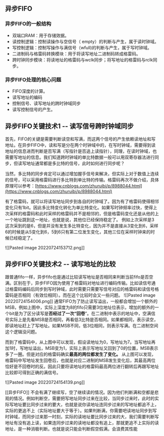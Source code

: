 ## 异步FIFO

### 异步FIFO的一般结构
- 双端口RAM：用于存储效据。
- 读控制逻辑：控制读操作与空信号（ empty）的判断与产生，属于读时钟域。
- 写控制逻辑：控制写操作与满信号（wfull)的判断与产生，属于写时钟域。
- 二进制码与格雷码转换模块：用于将读写地址二进制码转成格雷码。
- 跨时钟同步模块：将读地址的格雷码与wclk同步；将写地址的格雷码与rclk同步。

### 异步FIFO处理的核心问题
-   FIFO深度的计算。
-   读写地址的编码
-   控制信号、读写地址的跨时钟域同步
-   读写控制信号的产生。


## 异步FIFO关键技术1 -- 读写信号跨时钟域同步

首先，FIFO的关键是需要判断读空和写满，而这两个信号的产生依赖读地址和写地址。在异步FIFO中，读和写是分在两个时钟域中的，在写时钟域，需要得到读地址的信息进而判断是否写满（写指针是否追上读指针），同理，在读时钟域，也需要写地址的信息。我们知道跨时钟域的单比特数据一般可以用双寄存器法进行同步，但读写地址通常都是多比特的信号，此时如何进行同步呢？

当然，多比特的同步肯定可以通过增加握手信号来解决，但实际上对于数值上连续的信号，可以采用格雷码进行多比特到单比特的传输。格雷码再次不做介绍，具体原理可以参考：[https://www.cnblogs.com/zhuruibi/p/8988044.html](https://www.cnblogs.com/zhuruibi/p/8988044.html)

有了格雷码，就可以将读写地址同步到各自的时钟域了。因为有了格雷码使得相邻变化只有1bit。因此多比特变化转化为单比特变化。如果写时钟频率过快，使得上次采样的格雷码和此时采样的格雷码并不是相邻的，但是格雷码变化还是从他的上一个地址跳到这一地址，也就是说，其他位已经保持稳定了。
例如上次采样是3 这次采到的是6，但是并没有发生多比特变化，因为并不是直接从3变化到6，采样6的时候是从5变化到6，5到6只有第二位发生变化，其他三位在采样时钟来的时候已经稳定了。


![[Pasted image 20220724153712.png]]


## 异步FIFO关键技术2 -- 读写地址的比较

跟普通fifo一样，异步fifo也是通过比较读写地址是否相同来判断当前fifo是否空满。区别在于，异步FIFO因为使用了格雷码对地址进行编码传输。比如读信号通过格雷码编码后同步到写时钟域，此时需要只需要写信号对应的格雷码和读信号格雷码是否相同（有效位相同）。而在这个比较时会又一些问题。
![[Pasted image 20220724154006.png]]
通常FIFO为了防止读写溢出，一般都会增加一个额外的MSB，例如上图中，实际上深度为8的fifo只需要3位地址位表示，增加的额外的一个bit是为了区分读写是**否经过了一次“回卷**”。在二进制中表示的地址中，空满信号实际上是先看MSB是否相同，再看低3比特是否相同。如果都相同，表示读空，即读地址赶上了写地址。如果MSB不同，低3位相同，则表示写满。在二进制空间这个逻辑没问题。

而到了格雷码中，从上图中可以发现，假设读地址为0，写地址为7。当写地址再加1时，写地址溢出，MSB变为1，实际上表示写地址又回到了0的位置，MSB表示多了一圈。但是对应的格雷码确实**最高的两位都发生了变化。** 从上图可以发现，格雷码中写地址发生回卷后，也就是对应二进制的MSB发生变化后，其最高两位恰好是不回卷时的反。因此只要将读地址的格雷码最高两位进行翻转后再跟写地址比较即可得到正确的满信号。

![[Pasted image 20220724154139.png]]


[[异步FIFO]] 不会有满了继续写，空了继续读的情况。因为他们判断满和空都是悲观的情况。例如判断空，需要把写地址同步过来在比较，当同步过来时，此时的实际写地址要比同步过来的要大，也就是说你读地址连同步过来的写地址都追不上，实际的更追不上（实际地址要大于等于）。如果判断满，你需要吧读地址同步到写时钟域，而同步过来那一时刻，实际的读地址要比同步过来的大，我们需要判断写地址有没有追上读，如果连同步过来的读地址都没有追上，那就更追不上实际的读地址，是一种消极判断。也就是说只能会判断假空假满。会浪费其性能
